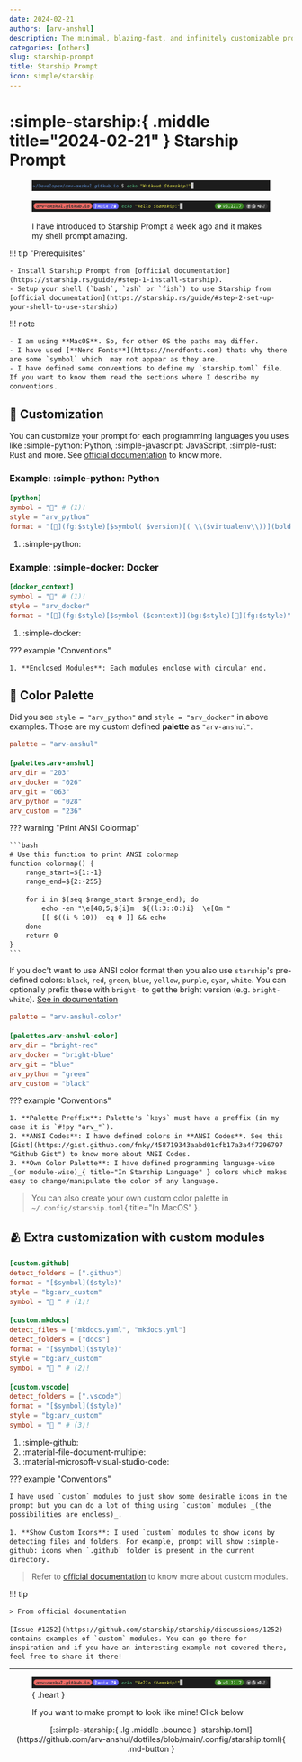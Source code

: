 ```yaml
---
date: 2024-02-21
authors: [arv-anshul]
description: The minimal, blazing-fast, and infinitely customizable prompt for any shell!
categories: [others]
slug: starship-prompt
title: Starship Prompt
icon: simple/starship
---
```


# :simple-starship:{ .middle title="2024-02-21" } Starship Prompt

<figure markdown>

![](assets/images/without-starship.png "Without Starship")

![](assets/images/with-starship.png "With Starship")

<figcaption>
I have introduced to Starship Prompt a week ago and it makes my shell prompt amazing.
</figcaption>
</figure>

<!-- more -->

!!! tip "Prerequisites"

    - Install Starship Prompt from [official documentation](https://starship.rs/guide/#step-1-install-starship).
    - Setup your shell (`bash`, `zsh` or `fish`) to use Starship from [official documentation](https://starship.rs/guide/#step-2-set-up-your-shell-to-use-starship)

!!! note

    - I am using **MacOS**. So, for other OS the paths may differ.
    - I have used [**Nerd Fonts**](https://nerdfonts.com) thats why there are some `symbol` which  may not appear as they are.
    - I have defined some conventions to define my `starship.toml` file. If you want to know them read the sections where I describe my conventions.

## :wrench: Customization

You can customize your prompt for each programming languages you uses like :simple-python: Python, :simple-javascript: JavaScript, :simple-rust: Rust and more. See [official documentation](https://starship.rs/config/) to know more.

### **Example:** :simple-python: Python

```toml
[python]
symbol = "" # (1)!
style = "arv_python"
format = "[](fg:$style)[$symbol( $version)[( \\($virtualenv\\))](bold bg:$style)](bg:$style)[](fg:$style)"
```

1. :simple-python:

### **Example:** :simple-docker: Docker

```toml
[docker_context]
symbol = "" # (1)!
style = "arv_docker"
format = "[](fg:$style)[$symbol ($context)](bg:$style)[](fg:$style)"
```

1. :simple-docker:

??? example "Conventions"

    1. **Enclosed Modules**: Each modules enclose with circular end.

## :art: Color Palette

Did you see `style = "arv_python"` and `style = "arv_docker"` in above examples.
Those are my custom defined **palette** as `"arv-anshul"`.

```toml
palette = "arv-anshul"

[palettes.arv-anshul]
arv_dir = "203"
arv_docker = "026"
arv_git = "063"
arv_python = "028"
arv_custom = "236"
```

??? warning "Print ANSI Colormap"

    ```bash
    # Use this function to print ANSI colormap
    function colormap() {
        range_start=${1:-1}
        range_end=${2:-255}

        for i in $(seq $range_start $range_end); do
            echo -en "\e[48;5;${i}m  ${(l:3::0:)i}  \e[0m "
            [[ $((i % 10)) -eq 0 ]] && echo
        done
        return 0
    }
    ```

If you doc't want to use ANSI color format then you also use `starship`'s pre-defined colors: `black`, `red`, `green`, `blue`, `yellow`, `purple`, `cyan`, `white`. You can optionally prefix these with `bright-` to get the bright version (e.g. `bright-white`). [See in documentation](https://starship.rs/advanced-config/#style-strings)

```toml
palette = "arv-anshul-color"

[palettes.arv-anshul-color]
arv_dir = "bright-red"
arv_docker = "bright-blue"
arv_git = "blue"
arv_python = "green"
arv_custom = "black"
```

??? example "Conventions"

    1. **Palette Preffix**: Palette's `keys` must have a preffix (in my case it is `#!py "arv_"`).
    2. **ANSI Codes**: I have defined colors in **ANSI Codes**. See this [Gist](https://gist.github.com/fnky/458719343aabd01cfb17a3a4f7296797 "Github Gist") to know more about ANSI Codes.
    3. **Own Color Palette**: I have defined programming language-wise _(or module-wise)_{ title="In Starship Language" } colors which makes easy to change/manipulate the color of any language.

> You can also create your own custom color palette in `~/.config/starship.toml`{ title="In MacOS" }.

## :people_hugging: Extra customization with custom modules

```toml
[custom.github]
detect_folders = [".github"]
format = "[$symbol]($style)"
style = "bg:arv_custom"
symbol = " " # (1)!

[custom.mkdocs]
detect_files = ["mkdocs.yaml", "mkdocs.yml"]
detect_folders = ["docs"]
format = "[$symbol]($style)"
style = "bg:arv_custom"
symbol = "󱔗 " # (2)!

[custom.vscode]
detect_folders = [".vscode"]
format = "[$symbol]($style)"
style = "bg:arv_custom"
symbol = "󰨞 " # (3)!
```

1. :simple-github:
2. :material-file-document-multiple:
3. :material-microsoft-visual-studio-code:

??? example "Conventions"

    I have used `custom` modules to just show some desirable icons in the prompt but you can do a lot of thing using `custom` modules _(the possibilities are endless)_.

    1. **Show Custom Icons**: I used `custom` modules to show icons by detecting files and folders. For example, prompt will show :simple-github: icons when `.github` folder is present in the current directory.

> Refer to [official documentation](https://starship.rs/config/#custom-commands) to know more about custom modules.

!!! tip

    > From official documentation

    [Issue #1252](https://github.com/starship/starship/discussions/1252) contains examples of `custom` modules. You can go there for inspiration and if you have an interesting example not covered there, feel free to share it there!

---

<figure markdown>

![](assets/images/with-starship.png "With Starship"){ .heart }

<figcaption>If you want to make prompt to look like mine! Click below</figcaption>
</figure>

<p align="center" markdown>
[:simple-starship:{ .lg .middle .bounce }&nbsp; starship.toml](https://github.com/arv-anshul/dotfiles/blob/main/.config/starship.toml){ .md-button }
</p>
